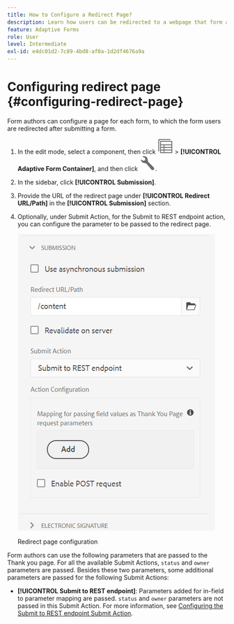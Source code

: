 ```yaml
---
title: How to Configure a Redirect Page?
description: Learn how users can be redirected to a webpage that form authors can configure while creating the form.
feature: Adaptive Forms
role: User
level: Intermediate
exl-id: e4dc01d2-7c89-4bd8-af0a-1d2df4676a9a
---
```

# Configuring redirect page {#configuring-redirect-page}

Form authors can configure a page for each form, to which the form users are redirected after submitting a form.

1. In the edit mode, select a component, then click ![field-level](assets/select_parent_icon.svg) &gt; **[!UICONTROL Adaptive Form Container]**, and then click ![cmppr](assets/configure-icon.svg).

1. In the sidebar, click **[!UICONTROL Submission]**.  

1. Provide the URL of the redirect page under **[!UICONTROL Redirect URL/Path]** in the **[!UICONTROL Submission]** section.  
1. Optionally, under Submit Action, for the Submit to REST endpoint action, you can configure the parameter to be passed to the redirect page.

   ![Redirect page configuration](assets/redirect-url.png)

   Redirect page configuration

Form authors can use the following parameters that are passed to the Thank you page. For all the available Submit Actions, `status` and `owner` parameters are passed. Besides these two parameters, some additional parameters are passed for the following Submit Actions:

* **[!UICONTROL Submit to REST endpoint]**: Parameters added for in-field to parameter mapping are passed. `status` and `owner` parameters are not passed in this Submit Action. For more information, see [Configuring the Submit to REST endpoint Submit Action](configuring-submit-actions.md).
